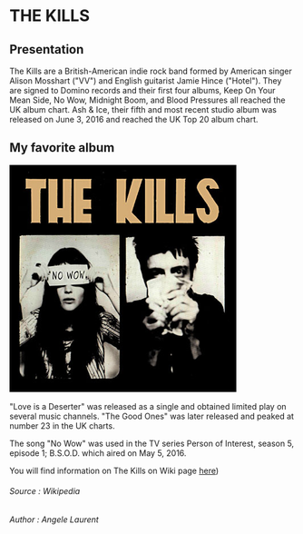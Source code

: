 # THE KILLS

## Presentation

The Kills are a British-American indie rock band formed by American singer Alison Mosshart ("VV")
and English guitarist Jamie Hince ("Hotel"). They are signed to Domino records and their first four albums,
Keep On Your Mean Side, No Wow, Midnight Boom, and Blood Pressures all reached the UK album chart. Ash & Ice,
their fifth and most recent studio album was released on June 3, 2016 and reached the UK Top 20 album chart.


## My favorite album

![Cover](No-wow.jpg)

"Love is a Deserter" was released as a single and obtained limited play on several music channels. "The Good Ones" was later released and peaked at number 23 in the UK charts.

The song "No Wow" was used in the TV series Person of Interest, season 5, episode 1; B.S.O.D. which aired on May 5, 2016.

You will find information on The Kills on Wiki page [here](https://en.wikipedia.org/wiki/The_Kills))

###### Source : Wikipedia
###### Author : Angele Laurent
